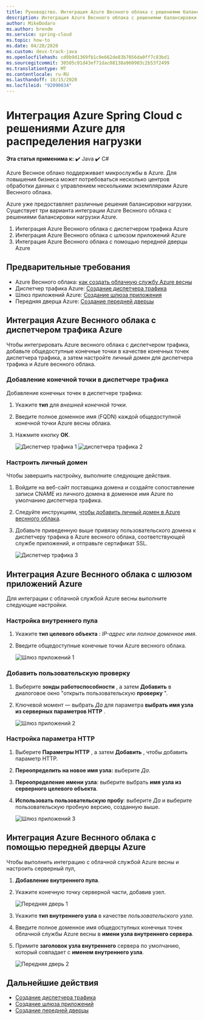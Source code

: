 ```yaml
---
title: Руководство. Интеграция Azure Веснного облака с решениями балансировки нагрузки Azure
description: Интеграция Azure Веснного облака с решениями балансировки нагрузки Azure
author: MikeDodaro
ms.author: brendm
ms.service: spring-cloud
ms.topic: how-to
ms.date: 04/20/2020
ms.custom: devx-track-java
ms.openlocfilehash: cd0b9d1369fb1c0e662de83b7056da0ff7c83bd1
ms.sourcegitcommit: 30505c01d43ef71dac08138a960903c2b53f2499
ms.translationtype: MT
ms.contentlocale: ru-RU
ms.lasthandoff: 10/15/2020
ms.locfileid: "92090834"
---
```

# <a name="integrate-azure-spring-cloud-with-azure-load-balance-solutions"></a>Интеграция Azure Spring Cloud с решениями Azure для распределения нагрузки

**Эта статья применима к:** ✔️ Java ✔️ C#

Azure Веснное облако поддерживает микрослужбы в Azure.  Для повышения бизнеса может потребоваться несколько центров обработки данных с управлением несколькими экземплярами Azure Веснного облака.

Azure уже предоставляет различные решения балансировки нагрузки. Существует три варианта интеграции Azure Веснного облака с решениями балансировки нагрузки Azure.

1.  Интеграция Azure Веснного облака с диспетчером трафика Azure
2.  Интеграция Azure Веснного облака с шлюзом приложений Azure
3.  Интеграция Azure Веснного облака с помощью передней дверцы Azure

## <a name="prerequisites"></a>Предварительные требования

* Azure Веснного облака: [как создать облачную службу Azure весны](./spring-cloud-quickstart.md)
* Диспетчер трафика Azure: [Создание диспетчера трафика](../traffic-manager/quickstart-create-traffic-manager-profile.md)
* Шлюз приложений Azure: [Создание шлюза приложения](../application-gateway/quick-create-portal.md)
* Передняя дверца Azure: [Создание передней дверцы](../frontdoor/quickstart-create-front-door.md)

## <a name="integrate-azure-spring-cloud-with-azure-traffic-manager"></a>Интеграция Azure Веснного облака с диспетчером трафика Azure

Чтобы интегрировать Azure веснного облака с диспетчером трафика, добавьте общедоступные конечные точки в качестве конечных точек диспетчера трафика, а затем настройте личный домен для диспетчера трафика и Azure веснного облака.

### <a name="add-endpoint-in-traffic-manager"></a>Добавление конечной точки в диспетчере трафика
Добавление конечных точек в диспетчере трафика:
1.  Укажите **тип** для *внешней конечной точки*.
1.  Введите полное доменное имя (FQDN) каждой общедоступной конечной точки Azure весны облака.
1. Нажмите кнопку **ОК**.

    ![Диспетчер трафика 1 ](media/spring-cloud-load-balancers/traffic-manager-1.png) ![ диспетчера трафика 2](media/spring-cloud-load-balancers/traffic-manager-2.png)

### <a name="configure-custom-domain"></a>Настроить личный домен
Чтобы завершить настройку, выполните следующие действия.
1.  Войдите на веб-сайт поставщика домена и создайте сопоставление записи CNAME из личного домена в доменное имя Azure по умолчанию диспетчера трафика.
1.  Следуйте инструкциям, [чтобы добавить личный домен в Azure веснного облака](spring-cloud-tutorial-custom-domain.md).
1. Добавьте приведенную выше привязку пользовательского домена к диспетчеру трафика в Azure веснного облака, соответствующей службе приложений, и отправьте сертификат SSL.

    ![Диспетчер трафика 3](media/spring-cloud-load-balancers/traffic-manager-3.png)

## <a name="integrate-azure-spring-cloud-with-azure-app-gateway"></a>Интеграция Azure Веснного облака с шлюзом приложений Azure

Для интеграции с облачной службой Azure весны выполните следующие настройки.

### <a name="configure-backend-pool"></a>Настройка внутреннего пула
1. Укажите **тип целевого объекта** : *IP-адрес* или *полное доменное имя*.
1. Введите общедоступные конечные точки Azure веснного облака.

    ![Шлюз приложений 1](media/spring-cloud-load-balancers/app-gateway-1.png)

### <a name="add-custom-probe"></a>Добавить пользовательскую проверку
1. Выберите **зонды работоспособности** , а затем **Добавить** в диалоговое окно "открыть пользовательскую **проверку** ". 
1. Ключевой момент — выбрать *Да* для параметра **выбрать имя узла из серверных параметров HTTP** .

    ![Шлюз приложений 2](media/spring-cloud-load-balancers/app-gateway-2.png)

### <a name="configure-http-setting"></a>Настройка параметра HTTP
1.  Выберите **Параметры HTTP** , а затем **Добавить** , чтобы добавить параметр HTTP.
1.  **Переопределить на новое имя узла:** выберите *Да*.
1.  **Переопределение имени узла**: выберите выбрать **имя узла из серверного целевого объекта**.
1.  **Использовать пользовательскую пробу**: выберите *Да* и выберите пользовательскую пробную версию, созданную выше.

    ![Шлюз приложений 3](media/spring-cloud-load-balancers/app-gateway-3.png)

## <a name="integrate-azure-spring-cloud-with-azure-front-door"></a>Интеграция Azure Веснного облака с помощью передней дверцы Azure

Чтобы выполнить интеграцию с облачной службой Azure весны и настроить серверный пул, 
1. **Добавление внутреннего пула**.
1. Укажите конечную точку серверной части, добавив узел.

    ![Передняя дверь 1](media/spring-cloud-load-balancers/front-door-1.png)

1.  Укажите **тип внутреннего узла** в качестве *пользовательского узла*.
1.  Введите полное доменное имя общедоступных конечных точек облачной службы Azure весны в **имени узла внутреннего сервера**.
1.  Примите **заголовок узла внутреннего** сервера по умолчанию, который совпадает с **именем внутреннего узла**.

    ![Передняя дверь 2](media/spring-cloud-load-balancers/front-door-2.png)

## <a name="next-steps"></a>Дальнейшие действия
* [Создание диспетчера трафика](../traffic-manager/quickstart-create-traffic-manager-profile.md)
* [Создание шлюза приложений](../application-gateway/quick-create-portal.md)
* [Создание передней дверцы](../frontdoor/quickstart-create-front-door.md)